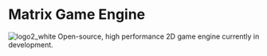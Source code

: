# Matrix Game Engine
![logo2_white](https://github.com/JawherBenjeddou/Matrix-Engine/assets/102749041/cfc7cf7d-8642-438e-b2f3-6100490b316f)
Open-source, high performance 2D game engine currently in development.